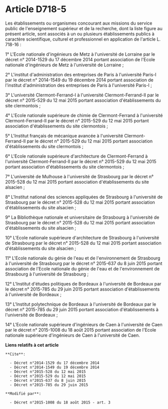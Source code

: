 # Article D718-5

Les établissements ou organismes concourant aux missions du service public de l'enseignement supérieur et de la recherche,
dont la liste figure au présent article, sont associés à un ou plusieurs établissements publics à caractère scientifique,
culturel et professionnel en application de l'article L. 718-16 : 

1° L'Ecole nationale d'ingénieurs de Metz à l'université de Lorraine par le décret n° 2014-1529 du 17 décembre 2014 portant
association de l'Ecole nationale d'ingénieurs de Metz à l'université de Lorraine ; 

2° L'institut d'administration des entreprises de Paris à l'université Paris-I par le décret n° 2014-1549 du 19 décembre 2014
portant association de l'institut d'administration des entreprises de Paris à l'université Paris-I ; 

3° L'université Clermont-Ferrand-I à l'université Clermont-Ferrand-II par le 
décret n° 2015-529 du 12 mai 2015 
portant association d'établissements du site clermontois ; 

4° L'Ecole nationale supérieure de chimie de Clermont-Ferrand à l'université Clermont-Ferrand-II par le 
décret n° 2015-529 du 12 mai 2015 
portant association d'établissements du site clermontois ; 

5° L'Institut français de mécanique avancée à l'université Clermont-Ferrand-II par le 
décret n° 2015-529 du 12 mai 2015 
portant association d'établissements du site clermontois ; 

6° L'Ecole nationale supérieure d'architecture de Clermont-Ferrand à l'université Clermont-Ferrand-II par le  décret n°
2015-529 du 12 mai 2015  portant association d'établissements du site clermontois ; 

7° L'université de Mulhouse à l'université de Strasbourg par le décret n° 2015-528 du 12 mai 2015 portant association
d'établissements du site alsacien ; 

8° L'Institut national des sciences appliquées de Strasbourg à l'université de Strasbourg par le décret n° 2015-528 du 12 mai
2015 portant association d'établissements du site alsacien ; 

9° La Bibliothèque nationale et universitaire de Strasbourg à l'université de Strasbourg par le décret n° 2015-528 du 12 mai
2015 portant association d'établissements du site alsacien ; 

10° L'Ecole nationale supérieure d'architecture de Strasbourg à l'université de Strasbourg par le décret n° 2015-528 du 12
mai 2015 portant association d'établissements du site alsacien ; 

11° L'Ecole nationale du génie de l'eau et de l'environnement de Strasbourg à l'université de Strasbourg par le décret n°
2015-637 du 8 juin 2015 portant association de l'Ecole nationale du génie de l'eau et de l'environnement de Strasbourg à
l'université de Strasbourg ; 

12° L'Institut d'études politiques de Bordeaux à l'université de Bordeaux par le décret n° 2015-785 du 29 juin 2015 portant
association d'établissements à l'université de Bordeaux ; 

13° L'Institut polytechnique de Bordeaux à l'université de Bordeaux par le décret n° 2015-785 du 29 juin 2015 portant
association d'établissements à l'université de Bordeaux ;

14° L'Ecole nationale supérieure d'ingénieurs de Caen à l'université de Caen par le décret n° 2015-1008 du 18 août 2015
portant association de l'Ecole nationale supérieure d'ingénieurs de Caen à l'université de Caen.

**Liens relatifs à cet article**

	**Cite**:

	  - Décret n°2014-1529 du 17 décembre 2014
	  - Décret n°2014-1549 du 19 décembre 2014
	  - Décret n°2015-528 du 12 mai 2015
	  - Décret n°2015-529 du 12 mai 2015
	  - Décret n°2015-637 du 8 juin 2015
	  - Décret n°2015-785 du 29 juin 2015

	**Modifié par**:

	  - Décret n°2015-1008 du 18 août 2015 - art. 3
